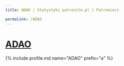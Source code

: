 ```yaml
---
title: ADAO | Statystyki patronite.pl | Patromierz

permalink: /ADAO
---
```


# [ADAO](https://patronite.pl/ADAO)

{% include profile.md name="ADAO" prefix="a" %}
